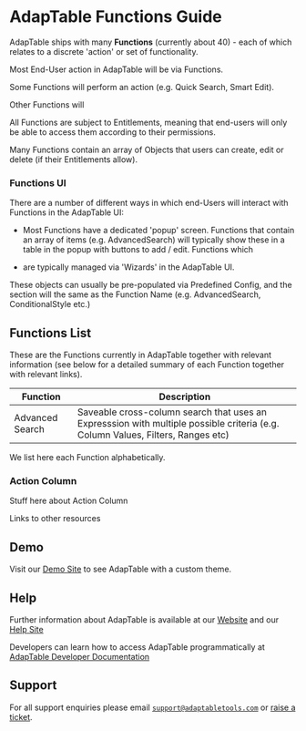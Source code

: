 # AdapTable Functions Guide

AdapTable ships with many **Functions** (currently about 40) - each of which relates to a discrete 'action' or set of functionality.

Most End-User action in AdapTable will be via Functions.  

Some Functions will perform an action (e.g. Quick Search, Smart Edit).

Other Functions will

All Functions are subject to Entitlements, meaning that end-users will only be able to access them according to their permissions.

Many Functions contain an array of Objects that users can create, edit or delete (if their Entitlements allow).  

### Functions UI

There are a number of different ways in which end-Users will interact with Functions in the AdapTable UI:

- Most Functions have a dedicated 'popup' screen.  Functions that contain an array of items (e.g. AdvancedSearch) will typically show these in a table in the popup with buttons to add / edit.  Functions which 

- are typically managed via 'Wizards' in the AdapTable UI.

These objects can usually be pre-populated via Predefined Config, and the section will the same as the Function Name (e.g. AdvancedSearch, ConditionalStyle etc.)


## Functions List

These are the Functions currently in AdapTable together with relevant information
(see below for a detailed summary of each Function together with relevant links).

| Function  	             | Description                                                                                                                      |
|----------------	         |---------------------------------------------	                                                                                    |  
| Advanced Search            | Saveable cross-column search that uses an Expresssion with multiple possible criteria (e.g. Column Values, Filters, Ranges etc)  |
 

We list here each Function alphabetically.

### Action Column

Stuff here about Action Column

Links to other resources


## Demo

Visit our [Demo Site](https://demo.adaptabletools.com/theme/aggridcustomthemedemo) to see AdapTable with a custom theme.

## Help

Further information about AdapTable is available at our [Website](www.adaptabletools.com) and our [Help Site](https://adaptabletools.zendesk.com/hc/en-us)

Developers can learn how to access AdapTable programmatically at [AdapTable Developer Documentation](https://api.adaptabletools.com) 

## Support

For all support enquiries please email [`support@adaptabletools.com`](mailto:support@adaptabletools.com) or [raise a ticket](https://adaptabletools.zendesk.com/hc/en-us/requests/new).
